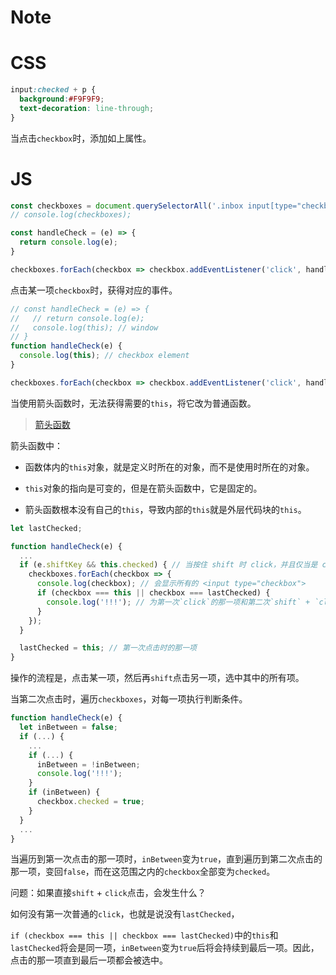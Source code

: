 Note
===

CSS
===

```css
input:checked + p {
  background:#F9F9F9;
  text-decoration: line-through;
}
```

当点击`checkbox`时，添加如上属性。

JS
===

```js
const checkboxes = document.querySelectorAll('.inbox input[type="checkbox"]');
// console.log(checkboxes);

const handleCheck = (e) => {
  return console.log(e);
}

checkboxes.forEach(checkbox => checkbox.addEventListener('click', handleCheck));
```

点击某一项`checkbox`时，获得对应的事件。

```js
// const handleCheck = (e) => {
//   // return console.log(e);
//   console.log(this); // window
// }
function handleCheck(e) {
  console.log(this); // checkbox element
}

checkboxes.forEach(checkbox => checkbox.addEventListener('click', handleCheck));
```

当使用箭头函数时，无法获得需要的`this`，将它改为普通函数。

> [箭头函数](http://es6.ruanyifeng.com/#docs/function#箭头函数)

箭头函数中：

  + 函数体内的`this`对象，就是定义时所在的对象，而不是使用时所在的对象。

  + `this`对象的指向是可变的，但是在箭头函数中，它是固定的。

  + 箭头函数根本没有自己的`this`，导致内部的`this`就是外层代码块的`this`。


```js
let lastChecked;

function handleCheck(e) {
  ...
  if (e.shiftKey && this.checked) { // 当按住 shift 时 click，并且仅当是 checking 时
    checkboxes.forEach(checkbox => {
      console.log(checkbox); // 会显示所有的 <input type="checkbox">
      if (checkbox === this || checkbox === lastChecked) {
        console.log('!!!'); // 为第一次`click`的那一项和第二次`shift` + `click`的那一项做上“标记”
      }
    });
  }

  lastChecked = this; // 第一次点击时的那一项
}
```

操作的流程是，点击某一项，然后再`shift`点击另一项，选中其中的所有项。

当第二次点击时，遍历`checkboxes`，对每一项执行判断条件。

```js
function handleCheck(e) {
  let inBetween = false;
  if (...) {
    ...
    if (...) {
      inBetween = !inBetween;
      console.log('!!!');
    }
    if (inBetween) {
      checkbox.checked = true;
    }
  }
  ...
}
```

当遍历到第一次点击的那一项时，`inBetween`变为`true`，直到遍历到第二次点击的那一项，变回`false`，而在这范围之内的`checkbox`全部变为`checked`。

问题：如果直接`shift` + `click`点击，会发生什么？

如何没有第一次普通的`click`，也就是说没有`lastChecked`，

`if (checkbox === this || checkbox === lastChecked)`中的`this`和`lastChecked`将会是同一项，`inBetween`变为`true`后将会持续到最后一项。因此，点击的那一项直到最后一项都会被选中。
